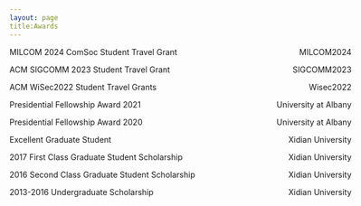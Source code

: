 ```yaml
---
layout: page
title:Awards
---
```


<!-- * ACM WiSec2022 Student Travel Grants  &emsp; &emsp; &emsp; &emsp; &emsp; &emsp;     Wisec2022

* Presidential Fellowship Award 2021   &emsp; &emsp; &emsp; &emsp; &emsp; &emsp; &ensp;  &thinsp; &thinsp; &thinsp;     University at Albany

* Presidential Fellowship Award 2020    &emsp; &emsp; &emsp; &emsp; &emsp; &emsp; &ensp;  &ensp;      University at Albany

* Excellent Graduate Student   &emsp; &emsp; &emsp; &emsp; &emsp; &emsp; &emsp; &emsp; &emsp; &ensp;  &ensp;   Xidian University

* 2017 First Class Graduate Student Scholarship  &nbsp; &nbsp; &nbsp;  &nbsp; &nbsp;  &ensp;  &ensp;  Xidian University

* 2016 Second Class Graduate Student Scholarship  &nbsp; &nbsp; &nbsp;  &nbsp; &nbsp;   Xidian University

* 2016 Third Class Scholarship  &emsp; &emsp;  &emsp; &emsp; &emsp; &emsp; &emsp; &emsp; &emsp; &ensp;   Xidian University

* 2015 Third Class Scholarship  &emsp; &emsp;  &emsp; &emsp; &emsp; &emsp; &emsp; &emsp; &emsp; &ensp;  Xidian University

* 2014 Third Class Scholarship  &emsp; &emsp;  &emsp; &emsp; &emsp; &emsp; &emsp; &emsp; &emsp; &ensp;  Xidian University

* 2013 Third Class Scholarship  &emsp; &emsp;  &emsp; &emsp; &emsp; &emsp; &emsp; &emsp; &emsp; &ensp;  Xidian University -->



<p style="text-align:left;width: 120%;">
    MILCOM 2024 ComSoc Student Travel Grant 
   <span style="float:right;">
    MILCOM2024
   </span>
</p>

<p style="text-align:left;width: 120%;">
    ACM SIGCOMM 2023 Student Travel Grant 
   <span style="float:right;">
    SIGCOMM2023
   </span>
</p>

<p style="text-align:left;width: 120%;">
    ACM WiSec2022 Student Travel Grants
   <span style="float:right;">
    Wisec2022
   </span>
</p>
<p style="text-align:left;width: 120%;">
    Presidential Fellowship Award 2021
   <span style="float:right;">
    University at Albany
   </span>
</p>
<p style="text-align:left;width: 120%;">
    Presidential Fellowship Award 2020
   <span style="float:right;">
    University at Albany
   </span>
</p>
<p style="text-align:left;width: 120%;">
    Excellent Graduate Student
   <span style="float:right;">
    Xidian University
   </span>
</p>
<p style="text-align:left;width: 120%;">
    2017 First Class Graduate Student Scholarship
   <span style="float:right;">
    Xidian University
   </span>
</p>
<p style="text-align:left;width: 120%;">
    2016 Second Class Graduate Student Scholarship 
   <span style="float:right;">
    Xidian University
   </span>
</p>
<p style="text-align:left;width: 120%;">
    2013-2016 Undergraduate Scholarship 
   <span style="float:right;">
    Xidian University
   </span>
</p>
<!-- <p style="text-align:left;">
    2015 Third Class Scholarship    
   <span style="float:right;">
    Xidian University 
   </span>
</p>
<p style="text-align:left;">
    2014 Third Class Scholarship  
   <span style="float:right;">
    Xidian University
   </span>
</p>

<p style="text-align:left;width: 120%;">
    2013 Third Class Scholarship
   <span style="float:right;">
    Xidian University
   </span>
</p> -->

